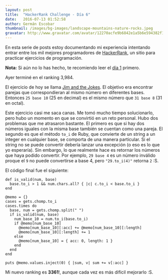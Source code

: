 ```yaml
---
layout: post
title:  "HackerRank Challenge - Día 6"
date:   2016-07-13 01:52:58
author: Germán Escobar
thumbnail: /images/bg-images/landscape-mountains-nature-rocks.jpeg
gravatar: http://www.gravatar.com/avatar/12270acfe9b6842e1a5b6e594382f149.jpg?s=80
---
```


En esta serie de posts estoy documentando mi experiencia intentando entrar entre los mil mejores programadores de <a href="https://www.hackerrank.com" target="_blank">HackerRank</a>, un sitio para practicar ejercicios de programación.

**Nota:** Si aún no lo has hecho, te recomiendo leer el <a href="/hackerrank-challenge-dia-1/">día 1</a> primero.

Ayer terminé en el ranking 3,984.

El ejercicio de hoy se llama <a href="https://www.hackerrank.com/challenges/jim-and-the-jokes" target="_blank">Jim and the Jokes</a>. El objetivo era encontrar parejas que correspondieran al mismo número en diferentes bases. Entonces `25 base 10` (25 en decimal) es el mismo número que `31 base 8` (31 en octal).

Este ejercicio casi me saca canas. Me tomó mucho tiempo solucionarlo, pero hubo un momento en que se convirtió en un reto personal. Hubo dos problemas que me atrasaron bastante. El primero es que si hay dos números iguales con la misma base también se cuentan como una pareja. El segundo es que el método `to_i` de Ruby, que convierte de un string a un integer en cualquier base, se comporta de una manera particular. Si el string no se puede convertir debería lanzar una excepción (o eso es lo que yo esperaría). Sin embargo, lo que realmente hace es retornar los números que haya podido convertir. Por ejemplo, `29 base 4` es un número inválido proque el `9` no puede convertirse a base 4, pero `"29.to_i(4)"` retorna `2` :S.

El código final fue el siguiente:

<pre><code class="overflow ruby">def is_valid(num, base)
  base.to_i > 1 && num.chars.all? { |c| c.to_i < base.to_i }
end

@memo = {}
cases = gets.chomp.to_i
cases.times do
  base, num = gets.chomp.split(" ")
  if is_valid(num, base)
    num_base_10 = num.to_i(base.to_i)
    if @memo[num_base_10]
      @memo[num_base_10][:acc] += @memo[num_base_10][:length]
      @memo[num_base_10][:length] += 1
    else
      @memo[num_base_10] = { acc: 0, length: 1 }
    end
  end
end

puts @memo.values.inject(0) { |sum, v| sum += v[:acc] }</code></pre>

Mi nuevo ranking es **3361**!, aunque cada vez es más difícil mejorarlo :S.
